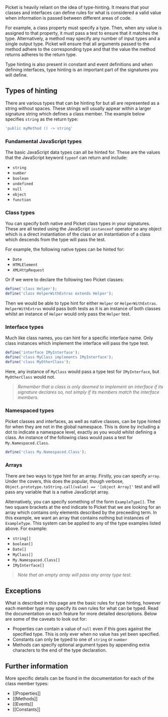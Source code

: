 Picket is heavily reliant on the idea of type-hinting. It means that your classes and interfaces can define rules for what is considered a valid value when information is passed between different areas of code.

For example, a class property must specify a type. Then, when any value is assigned to that property, it must pass a test to ensure that it matches the type. Alternatively, a method may specify any number of input types and a single output type. Picket will ensure that all arguments passed to the method adhere to the corresponding type and that the value the method returns adheres to the return type.

Type hinting is also present in constant and event definitions and when defining interfaces, type hinting is an important part of the signatures you will define.

## Types of hinting

There are various types that can be hinting for but all are represented as a string without spaces. These strings will usually appear within a larger signature string which defines a class member. The example below specifies `string` as the return type:

```javascript
'public myMethod () -> string'
```

### Fundamental JavaScript types

The basic JavaScript data types can all be hinted for. These are the values that the JavaScript keyword `typeof` can return and include:

* `string`
* `number`
* `boolean`
* `undefined`
* `null`
* `object`
* `function`

### Class types

You can specify both native and Picket class types in your signatures. These are all tested using the JavaScript `instanceof` operator so any object which is a direct instantiation of the class *or* an instantiation of a class which descends from the type will pass the test.

For example, the following native types can be hinted for:

* `Date`
* `HTMLElement`
* `XMLHttpRequest`

Or if we were to declare the following two Picket classes:

```javascript
define('class Helper');
define('class HelperWithExtras extends Helper');
```

Then we would be able to type hint for either `Helper` or `HelperWithExtras`. `HelperWithExtras` would pass both tests as it is an instance of both classes whilst an instance of `Helper` would only pass the `Helper` test.

### Interface types

Much like class names, you can hint for a specific interface name. Only class instances which implement the interface will pass the type test.

```javascript
define('interface IMyInterface');
define('class MyClass implements IMyInterface');
define('class MyOtherClass');
```

Here, any instance of `MyClass` would pass a type test for `IMyInterface`, but `MyOtherClass` would not.

> *Remember that a class is only deemed to implement an interface if its signature declares so, not simply if its members match the interface members.*

### Namespaced types

Picket classes and interfaces, as well as native classes, can be type hinted for when they are not in the global namespace. This is done by including a dot to indicate a namespace level, exactly as you would whilst defining a class. An instance of the following class would pass a test for `My.Namespaced.Class`.

```javascript
define('class My.Namespaced.Class');
```

### Arrays

There are two ways to type hint for an array. Firstly, you can specify `array`. Under the covers, this does the popular, though verbose, `Object.prototype.toString.call(value) == '[object Array]'` test and will pass any variable that is a native JavaScript array.

Alternatively, you can specify something of the form `ExampleType[]`. The two square brackets at the end indicate to Picket that we are looking for an array which contains only elements described by the preceeding term. In this example, we want an array that contains nothing but instances of `ExampleType`. This system can be applied to any of the type examples listed above. For example:

* `string[]`
* `boolean[]`
* `Date[]`
* `MyClass[]`
* `My.Namespaced.Class[]`
* `IMyInterface[]`

> *Note that an empty array will pass any array type test.*

## Exceptions

What is described in this page are the basic rules for type hinting, however each member type may specify its own rules for what can be typed. Read the documentation on each feature for more detailed descriptions. Below are some of the caveats to look out for:

* Properties can contain a value of `null` even if this goes against the specified type. This is only ever when no value has yet been specified.
* Constants can only be typed to one of `string` or `number`
* Methods can specify optional argument types by appending extra characters to the end of the type declaration.

## Further information

More specific details can be found in the documentation for each of the class member types:

* [[Properties]]
* [[Methods]]
* [[Events]]
* [[Constants]]